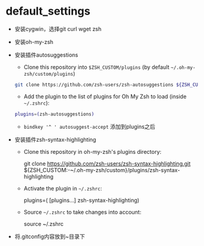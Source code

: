 # default_settings
-  安装cygwin，选择git curl wget zsh
- 安装oh-my-zsh
- 安装插件autosuggestions
    - Clone this repository into `$ZSH_CUSTOM/plugins` (by default `~/.oh-my-zsh/custom/plugins`)

    ```sh
    git clone https://github.com/zsh-users/zsh-autosuggestions ${ZSH_CUSTOM:-~/.oh-my-zsh/custom}/plugins/zsh-autosuggestions
    ```

    - Add the plugin to the list of plugins for Oh My Zsh to load (inside `~/.zshrc`):

    ```sh
    plugins=(zsh-autosuggestions)
    ```

    - ```bindkey '^ ' autosuggest-accept``` 添加到plugins之后
- 安装插件zsh-syntax-highlighting
    - Clone this repository in oh-my-zsh's plugins directory:

       git clone https://github.com/zsh-users/zsh-syntax-highlighting.git ${ZSH_CUSTOM:-~/.oh-my-zsh/custom}/plugins/zsh-syntax-highlighting

    - Activate the plugin in `~/.zshrc`:

       plugins=( [plugins...] zsh-syntax-highlighting)

    - Source `~/.zshrc`  to take changes into account:

       source ~/.zshrc
- 将.gitconfig内容放到~目录下
